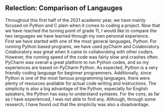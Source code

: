 ## Relection: Comparison of Langauges

Throughout this first half of the 2021 academic year, we have mainly focused on Python and C plain when it comes to coding a project. Now that we have reached the turning point of grade 11, I would like to compare the two languages we have learned through my own personal experience.  
First we have started with one of the most general languages, Python. For running Python based programs, we have used pyCharm and Colaboratory. Colaboratory was great when it came to collaborating with other coders. However, the running speed of the code was fairly slow and crashes often. PyCharm was overall a great platform to run Python codes, and so my experiences are based on PyCharm Python. As expected, Python is a very friendly coding language for beginner programmers. Additionally, since Python is one of the most famous programming languages, there were plenty of resources available for actual code writing and instructions. The simplicity is also a big advantage of the Python, especially for English speakers, the Python has easy to understand syntaxes. For the cons, as far as I have experienced, I was not able to find any. Although, through some research, I have found out that the simplicity was also a disadvantage.
